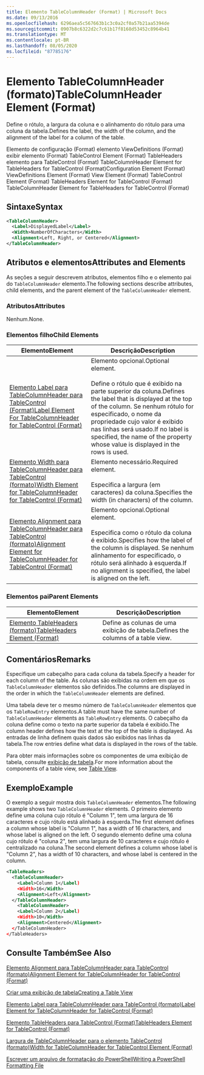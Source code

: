 ```yaml
---
title: Elemento TableColumnHeader (Format) | Microsoft Docs
ms.date: 09/13/2016
ms.openlocfilehash: 6296aea5c567663b1c3c0a2cf0a57b21aa5394de
ms.sourcegitcommit: 0907b8c6322d2c7c61b17f8168d53452c8964b41
ms.translationtype: MT
ms.contentlocale: pt-BR
ms.lasthandoff: 08/05/2020
ms.locfileid: "87785176"
---
```

# <a name="tablecolumnheader-element-format"></a><span data-ttu-id="b7791-102">Elemento TableColumnHeader (formato)</span><span class="sxs-lookup"><span data-stu-id="b7791-102">TableColumnHeader Element (Format)</span></span>

<span data-ttu-id="b7791-103">Define o rótulo, a largura da coluna e o alinhamento do rótulo para uma coluna da tabela.</span><span class="sxs-lookup"><span data-stu-id="b7791-103">Defines the label, the width of the column, and the alignment of the label for a column of the table.</span></span>

<span data-ttu-id="b7791-104">Elemento de configuração (Format) elemento ViewDefinitions (Format) exibir elemento (Format) TableControl Element (Format) TableHeaders elemento para TableControl (Format) TableColumnHeader Element for TableHeaders for TableControl (Format)</span><span class="sxs-lookup"><span data-stu-id="b7791-104">Configuration Element (Format) ViewDefinitions Element (Format) View Element (Format) TableControl Element (Format) TableHeaders Element for TableControl (Format) TableColumnHeader Element for TableHeaders for TableControl (Format)</span></span>

## <a name="syntax"></a><span data-ttu-id="b7791-105">Sintaxe</span><span class="sxs-lookup"><span data-stu-id="b7791-105">Syntax</span></span>

```xml
<TableColumnHeader>
  <Label>DisplayedLabel</Label>
  <Width>NumberOfCharacters</Width>
  <Alignment>Left, Right, or Centered</Alignment>
</TableColumnHeader>
```

## <a name="attributes-and-elements"></a><span data-ttu-id="b7791-106">Atributos e elementos</span><span class="sxs-lookup"><span data-stu-id="b7791-106">Attributes and Elements</span></span>

<span data-ttu-id="b7791-107">As seções a seguir descrevem atributos, elementos filho e o elemento pai do `TableColumnHeader` elemento.</span><span class="sxs-lookup"><span data-stu-id="b7791-107">The following sections describe attributes, child elements, and the parent element of the `TableColumnHeader` element.</span></span>

### <a name="attributes"></a><span data-ttu-id="b7791-108">Atributos</span><span class="sxs-lookup"><span data-stu-id="b7791-108">Attributes</span></span>

<span data-ttu-id="b7791-109">Nenhum.</span><span class="sxs-lookup"><span data-stu-id="b7791-109">None.</span></span>

### <a name="child-elements"></a><span data-ttu-id="b7791-110">Elementos filho</span><span class="sxs-lookup"><span data-stu-id="b7791-110">Child Elements</span></span>

|<span data-ttu-id="b7791-111">Elemento</span><span class="sxs-lookup"><span data-stu-id="b7791-111">Element</span></span>|<span data-ttu-id="b7791-112">Descrição</span><span class="sxs-lookup"><span data-stu-id="b7791-112">Description</span></span>|
|-------------|-----------------|
|[<span data-ttu-id="b7791-113">Elemento Label para TableColumnHeader para TableControl (Format)</span><span class="sxs-lookup"><span data-stu-id="b7791-113">Label Element For TableColumnHeader for TableControl (Format)</span></span>](./label-element-for-tablecolumnheader-for-tablecontrol-format.md)|<span data-ttu-id="b7791-114">Elemento opcional.</span><span class="sxs-lookup"><span data-stu-id="b7791-114">Optional element.</span></span><br /><br /> <span data-ttu-id="b7791-115">Define o rótulo que é exibido na parte superior da coluna.</span><span class="sxs-lookup"><span data-stu-id="b7791-115">Defines the label that is displayed at the top of the column.</span></span> <span data-ttu-id="b7791-116">Se nenhum rótulo for especificado, o nome da propriedade cujo valor é exibido nas linhas será usado.</span><span class="sxs-lookup"><span data-stu-id="b7791-116">If no label is specified, the name of the property whose value is displayed in the rows is used.</span></span>|
|[<span data-ttu-id="b7791-117">Elemento Width para TableColumnHeader para TableControl (formato)</span><span class="sxs-lookup"><span data-stu-id="b7791-117">Width Element for TableColumnHeader for TableControl (Format)</span></span>](./width-element-for-tablecolumnheader-for-tablecontrol-format.md)|<span data-ttu-id="b7791-118">Elemento necessário.</span><span class="sxs-lookup"><span data-stu-id="b7791-118">Required element.</span></span><br /><br /> <span data-ttu-id="b7791-119">Especifica a largura (em caracteres) da coluna.</span><span class="sxs-lookup"><span data-stu-id="b7791-119">Specifies the width (in characters) of the column.</span></span>|
|[<span data-ttu-id="b7791-120">Elemento Alignment para TableColumnHeader para TableControl (formato)</span><span class="sxs-lookup"><span data-stu-id="b7791-120">Alignment Element for TableColumnHeader for TableControl (Format)</span></span>](./alignment-element-for-tablecolumnheader-for-tablecontrol-format.md)|<span data-ttu-id="b7791-121">Elemento opcional.</span><span class="sxs-lookup"><span data-stu-id="b7791-121">Optional element.</span></span><br /><br /> <span data-ttu-id="b7791-122">Especifica como o rótulo da coluna é exibido.</span><span class="sxs-lookup"><span data-stu-id="b7791-122">Specifies how the label of the column is displayed.</span></span> <span data-ttu-id="b7791-123">Se nenhum alinhamento for especificado, o rótulo será alinhado à esquerda.</span><span class="sxs-lookup"><span data-stu-id="b7791-123">If no alignment is specified, the label is aligned on the left.</span></span>|

### <a name="parent-elements"></a><span data-ttu-id="b7791-124">Elementos pai</span><span class="sxs-lookup"><span data-stu-id="b7791-124">Parent Elements</span></span>

|<span data-ttu-id="b7791-125">Elemento</span><span class="sxs-lookup"><span data-stu-id="b7791-125">Element</span></span>|<span data-ttu-id="b7791-126">Descrição</span><span class="sxs-lookup"><span data-stu-id="b7791-126">Description</span></span>|
|-------------|-----------------|
|[<span data-ttu-id="b7791-127">Elemento TableHeaders (formato)</span><span class="sxs-lookup"><span data-stu-id="b7791-127">TableHeaders Element (Format)</span></span>](./tableheaders-element-format.md)|<span data-ttu-id="b7791-128">Define as colunas de uma exibição de tabela.</span><span class="sxs-lookup"><span data-stu-id="b7791-128">Defines the columns of a table view.</span></span>|

## <a name="remarks"></a><span data-ttu-id="b7791-129">Comentários</span><span class="sxs-lookup"><span data-stu-id="b7791-129">Remarks</span></span>

<span data-ttu-id="b7791-130">Especifique um cabeçalho para cada coluna da tabela.</span><span class="sxs-lookup"><span data-stu-id="b7791-130">Specify a header for each column of the table.</span></span> <span data-ttu-id="b7791-131">As colunas são exibidas na ordem em que os `TableColumnHeader` elementos são definidos.</span><span class="sxs-lookup"><span data-stu-id="b7791-131">The columns are displayed in the order in which the `TableColumnHeader` elements are defined.</span></span>

<span data-ttu-id="b7791-132">Uma tabela deve ter o mesmo número de `TableColumnHeader` elementos que os `TableRowEntry` elementos.</span><span class="sxs-lookup"><span data-stu-id="b7791-132">A table must have the same number of `TableColumnHeader` elements as `TableRowEntry` elements.</span></span> <span data-ttu-id="b7791-133">O cabeçalho da coluna define como o texto na parte superior da tabela é exibido.</span><span class="sxs-lookup"><span data-stu-id="b7791-133">The column header defines how the text at the top of the table is displayed.</span></span> <span data-ttu-id="b7791-134">As entradas de linha definem quais dados são exibidos nas linhas da tabela.</span><span class="sxs-lookup"><span data-stu-id="b7791-134">The row entries define what data is displayed in the rows of the table.</span></span>

<span data-ttu-id="b7791-135">Para obter mais informações sobre os componentes de uma exibição de tabela, consulte [exibição de tabela](./creating-a-table-view.md).</span><span class="sxs-lookup"><span data-stu-id="b7791-135">For more information about the components of a table view, see [Table View](./creating-a-table-view.md).</span></span>

## <a name="example"></a><span data-ttu-id="b7791-136">Exemplo</span><span class="sxs-lookup"><span data-stu-id="b7791-136">Example</span></span>

<span data-ttu-id="b7791-137">O exemplo a seguir mostra dois `TableColumnHeader` elementos.</span><span class="sxs-lookup"><span data-stu-id="b7791-137">The following example shows two `TableColumnHeader` elements.</span></span> <span data-ttu-id="b7791-138">O primeiro elemento define uma coluna cujo rótulo é "Column 1", tem uma largura de 16 caracteres e cujo rótulo está alinhado à esquerda.</span><span class="sxs-lookup"><span data-stu-id="b7791-138">The first element defines a column whose label is "Column 1", has a width of 16 characters, and whose label is aligned on the left.</span></span> <span data-ttu-id="b7791-139">O segundo elemento define uma coluna cujo rótulo é "coluna 2", tem uma largura de 10 caracteres e cujo rótulo é centralizado na coluna.</span><span class="sxs-lookup"><span data-stu-id="b7791-139">The second element defines a column whose label is "Column 2", has a width of 10 characters, and whose label is centered in the column.</span></span>

```xml
<TableHeaders>
  <TableColumnHeader>
    <Label>Column 1</Label)
    <Width>16</Width>
    <Alignment>Left</Alignment>
  </TableColumnHeader>
    <TableColumnHeader>
    <Label>Column 2</Label)
    <Width>10</Width>
    <Alignment>Centered</Alignment>
  </TableColumnHeader>
</TableHeaders>
```

## <a name="see-also"></a><span data-ttu-id="b7791-140">Consulte Também</span><span class="sxs-lookup"><span data-stu-id="b7791-140">See Also</span></span>

[<span data-ttu-id="b7791-141">Elemento Alignment para TableColumnHeader para TableControl (formato)</span><span class="sxs-lookup"><span data-stu-id="b7791-141">Alignment Element for TableColumnHeader for TableControl (Format)</span></span>](./alignment-element-for-tablecolumnheader-for-tablecontrol-format.md)

[<span data-ttu-id="b7791-142">Criar uma exibição de tabela</span><span class="sxs-lookup"><span data-stu-id="b7791-142">Creating a Table View</span></span>](./creating-a-table-view.md)

[<span data-ttu-id="b7791-143">Elemento Label para TableColumnHeader para TableControl (formato)</span><span class="sxs-lookup"><span data-stu-id="b7791-143">Label Element for TableColumnHeader for TableControl (Format)</span></span>](./label-element-for-tablecolumnheader-for-tablecontrol-format.md)

[<span data-ttu-id="b7791-144">Elemento TableHeaders para TableControl (Format)</span><span class="sxs-lookup"><span data-stu-id="b7791-144">TableHeaders Element for TableControl (Format)</span></span>](./tableheaders-element-format.md)

[<span data-ttu-id="b7791-145">Largura de TableColumnHeader para o elemento TableControl (formato)</span><span class="sxs-lookup"><span data-stu-id="b7791-145">Width for TableColumnHeader for TableControl Element (Format)</span></span>](./width-element-for-tablecolumnheader-for-tablecontrol-format.md)

[<span data-ttu-id="b7791-146">Escrever um arquivo de formatação do PowerShell</span><span class="sxs-lookup"><span data-stu-id="b7791-146">Writing a PowerShell Formatting File</span></span>](./writing-a-powershell-formatting-file.md)
